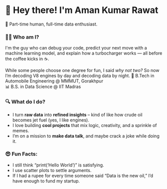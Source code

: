 # 👋 Hey there! I'm Aman Kumar Rawat
🧠 Part-time human, full-time data enthusiast.
### 🤹‍♂️ Who am I?

I'm the guy who can debug your code, predict your next move with a machine learning model, and explain how a turbocharger works — all before the coffee kicks in ☕.

While some people choose one degree for fun, I said *why not two?* So now I’m decoding V8 engines by day and decoding data by night.
🚗 B.Tech in Automobile Engineering @ MMMUT, Gorakhpur  
📊 B.S. in Data Science @ IIT Madras  
### 🔍 What do I do?

- I turn **raw data** into **refined insights** – kind of like how crude oil becomes jet fuel (yes, I like engines).
- I love building **cool projects** that mix logic, creativity, and a sprinkle of memes.
- I’m on a mission to **make data talk**, and maybe crack a joke while doing it.

### 😎 Fun Facts:

- I still think “print(‘Hello World’)” is satisfying.
- I use scatter plots to settle arguments.
- If I had a rupee for every time someone said “Data is the new oil,” I’d have enough to fund my startup.

